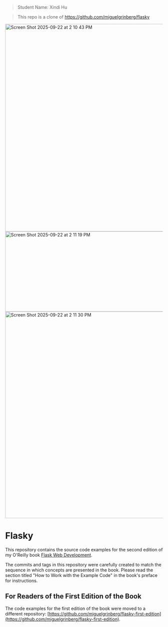> Student Name: Xindi Hu

> This repo is a clone of https://github.com/miguelgrinberg/flasky

<img width="1343" height="663" alt="Screen Shot 2025-09-22 at 2 10 43 PM" src="https://github.com/user-attachments/assets/c0f8f814-7ab7-46e4-ada4-2abe20d59ded" />

<img width="1213" height="256" alt="Screen Shot 2025-09-22 at 2 11 19 PM" src="https://github.com/user-attachments/assets/7a27e091-2ad6-42a9-9940-d2b4de4f58b0" />

<img width="1343" height="660" alt="Screen Shot 2025-09-22 at 2 11 30 PM" src="https://github.com/user-attachments/assets/dfbf0ef7-8e5f-4922-82ee-7f1662d9ecc8" />





Flasky
======

This repository contains the source code examples for the second edition of my O'Reilly book [Flask Web Development](http://www.flaskbook.com).

The commits and tags in this repository were carefully created to match the sequence in which concepts are presented in the book. Please read the section titled "How to Work with the Example Code" in the book's preface for instructions.

For Readers of the First Edition of the Book
--------------------------------------------

The code examples for the first edition of the book were moved to a different repository: [https://github.com/miguelgrinberg/flasky-first-edition](https://github.com/miguelgrinberg/flasky-first-edition).
